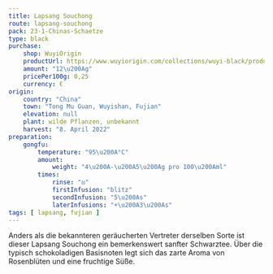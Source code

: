 ```yaml
---
title: Lapsang Souchong
route: lapsang-souchong
pack: 23-1-Chinas-Schaetze
type: black
purchase:
    shop: WuyiOrigin
    productUrl: https://www.wuyiorigin.com/collections/wuyi-black/products/wild-lapsang-souchong-%E9%87%8E%E7%94%9F%E5%B0%8F%E7%A7%8D2022?variant=39907726131288
    amount: "12\u200Ag"
    pricePer100g: 0,25
    currency: €
origin:
    country: "China"
    town: "Tong Mu Guan, Wuyishan, Fujian"
    elevation: null
    plant: wilde Pflanzen, unbekannt
    harvest: "8. April 2022"
preparation:
    gongfu:
        temperature: "95\u200A°C"
        amount:
            weight: "4\u200A-\u200A5\u200Ag pro 100\u200Aml"
        times:
            rinse: "⦻"
            firstInfusion: "blitz"
            secondInfusion: "5\u200As"
            laterInfusions: "+\u200A3\u200As"
tags: [ lapsang, fujian ]
---
```

Anders als die bekannteren geräucherten Vertreter derselben Sorte ist dieser Lapsang Souchong ein bemerkenswert sanfter Schwarztee. Über die typisch schokoladigen Basisnoten legt sich das zarte Aroma von Rosenblüten und eine fruchtige Süße.
